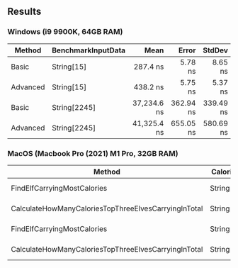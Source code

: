 ## Results
### Windows (i9 9900K, 64GB RAM)
| Method   | BenchmarkInputData |        Mean |     Error |    StdDev |   Gen0 | Allocated |
|----------|--------------------|------------:|----------:|----------:|-------:|----------:|
| Basic    | String[15]         |    287.4 ns |   5.78 ns |   8.65 ns | 0.0114 |      96 B |
| Advanced | String[15]         |    438.2 ns |   5.75 ns |   5.37 ns | 0.0658 |     552 B |
| Basic    | String[2245]       | 37,234.6 ns | 362.94 ns | 339.49 ns |      - |      96 B |
| Advanced | String[2245]       | 41,325.4 ns | 655.05 ns | 580.69 ns | 0.7324 |    6528 B |


### MacOS (Macbook Pro (2021) M1 Pro, 32GB RAM)
| Method                                               | CaloriesList |        Mean |    Error |   StdDev |   Gen0 | Allocated |
|------------------------------------------------------|--------------|------------:|---------:|---------:|-------:|----------:|
| FindElfCarryingMostCalories                          | String[15]   |    206.8 ns |  0.34 ns |  0.30 ns | 0.0153 |      96 B |
| CalculateHowManyCaloriesTopThreeElvesCarryingInTotal | String[15]   |    347.9 ns |  3.82 ns |  3.38 ns | 0.0877 |     552 B |
| FindElfCarryingMostCalories                          | String[2245] | 26,530.4 ns | 52.90 ns | 49.48 ns |      - |      96 B |
| CalculateHowManyCaloriesTopThreeElvesCarryingInTotal | String[2245] | 29,228.3 ns | 77.54 ns | 72.54 ns | 1.0376 |    6528 B |



